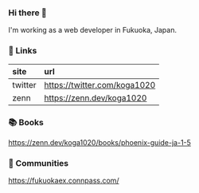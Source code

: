 ### Hi there 👋

I'm working as a web developer in Fukuoka, Japan.

### 🔗  Links

| site | url |
| :-- | :-- |
| twitter | https://twitter.com/koga1020 |
| zenn | https://zenn.dev/koga1020 |

### 📚  Books

https://zenn.dev/koga1020/books/phoenix-guide-ja-1-5

### 🍵  Communities
https://fukuokaex.connpass.com/
